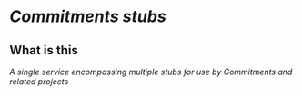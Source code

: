 # _Commitments stubs_


## What is this

_A single service encompassing multiple stubs for use by Commitments and related projects_

